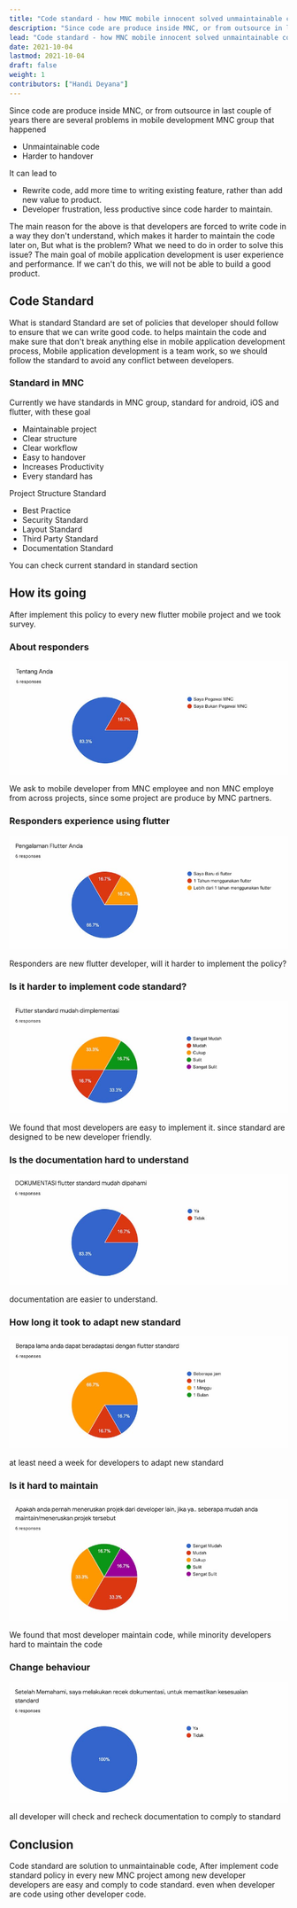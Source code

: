 ```yaml
---
title: "Code standard - how MNC mobile innocent solved unmaintainable code"
description: "Since code are produce inside MNC, or from outsource in last couple of years there are several problems in mobile development MNC group that happened"
lead: "Code standard - how MNC mobile innocent solved unmaintainable code"
date: 2021-10-04
lastmod: 2021-10-04
draft: false
weight: 1
contributors: ["Handi Deyana"]
---
```


Since code are produce inside MNC, or from outsource in last couple of years there are several problems in mobile development MNC group that happened

- Unmaintainable code
- Harder to handover

It can lead to

- Rewrite code, add more time to writing existing feature, rather than add new value to product.
- Developer frustration, less productive since code harder to maintain.

The main reason for the above is that developers are forced to write code in a way they don't understand, which makes it harder to maintain the code later on, But what is the problem? What we need to do in order to solve this issue? The main goal of mobile application development is user experience and performance. If we can't do this, we will not be able to build a good product.

## Code Standard

What is standard
Standard are set of policies that developer should follow to ensure that we can write good code. to helps maintain the code and make sure that don't break anything else in mobile application development process, Mobile application development is a team work, so we should follow the standard to avoid any conflict between developers.

### Standard in MNC

Currently we have standards in MNC group, standard for android, iOS and flutter, with these goal

- Maintainable project
- Clear structure
- Clear workflow
- Easy to handover
- Increases Productivity
- Every standard has

Project Structure Standard

- Best Practice
- Security Standard
- Layout Standard
- Third Party Standard
- Documentation Standard

You can check current standard in standard section

## How its going

After implement this policy to every new flutter mobile project and we took survey.

### About responders

![responder](about.jpeg)

We ask to mobile developer from MNC employee and non MNC employe from across projects, since some project are produce by MNC partners.

### Responders experience using flutter

![experience](experience.jpg)

Responders are new flutter developer, will it harder to implement the policy?

### Is it harder to implement code standard?

![implement](easiertoimplement.jpg)

We found that most developers are easy to implement it. since standard are designed to be new developer friendly.

### Is the documentation hard to understand

![docmudah](dokmudah.jpg)

documentation are easier to understand.

### How long it took to adapt new standard

![howlong](howlong.jpg)

at least need a week for developers to adapt new standard

### Is it hard to maintain

![mantain](mantain.jpg)

We found that most developer maintain code, while minority developers hard to maintain the code

### Change behaviour

![bhv](bhv.jpg)

all developer will check and recheck documentation to comply to standard

## Conclusion

Code standard are solution to unmaintainable code,  After implement code standard policy in every new MNC project among new developer developers are easy and comply to code standard. even when developer are code using other developer code.
